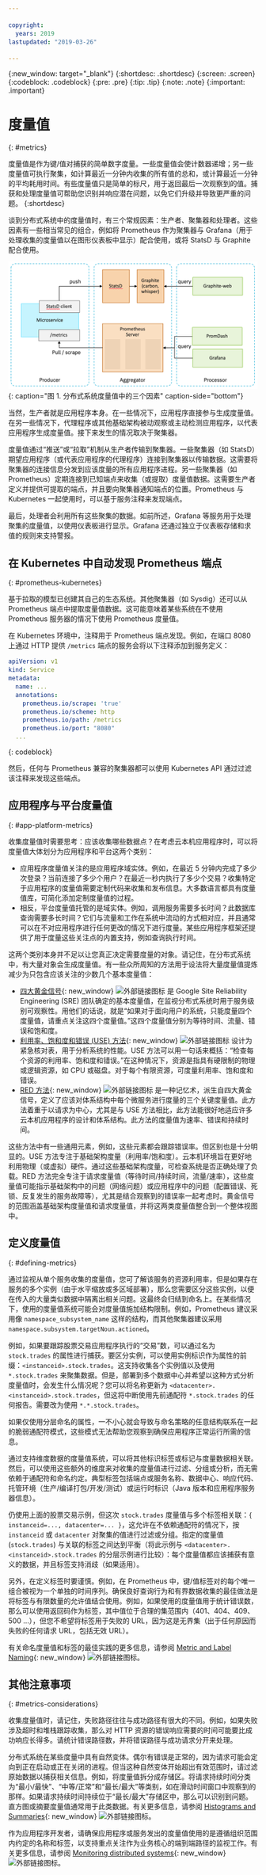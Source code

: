```yaml
---

copyright:
  years: 2019
lastupdated: "2019-03-26"

---
```


{:new_window: target="_blank"}
{:shortdesc: .shortdesc}
{:screen: .screen}
{:codeblock: .codeblock}
{:pre: .pre}
{:tip: .tip}
{:note: .note}
{:important: .important}

# 度量值
{: #metrics}

度量值是作为键/值对捕获的简单数字度量。一些度量值会使计数器递增；另一些度量值可执行聚集，如计算最近一分钟内收集的所有值的总和，或计算最近一分钟的平均耗用时间。有些度量值只是简单的标尺，用于返回最后一次观察到的值。捕获和处理度量值可帮助您识别并响应潜在问题，以免它们升级并导致更严重的问题。
{:shortdesc}

谈到分布式系统中的度量值时，有三个常规因素：生产者、聚集器和处理者。这些因素有一些相当常见的组合，例如将 Prometheus 作为聚集器与 Grafana（用于处理收集的度量值以在图形仪表板中显示）配合使用，或将 StatsD 与 Graphite 配合使用。

![分布式系统度量值中的三个因素](images/metrics-systems.png "分布式系统度量值中的三个因素"){: caption="图 1. 分布式系统度量值中的三个因素" caption-side="bottom"}

当然，生产者就是应用程序本身。在一些情况下，应用程序直接参与生成度量值。在另一些情况下，代理程序或其他基础架构被动观察或主动检测应用程序，以代表应用程序生成度量值。接下来发生的情况取决于聚集器。

度量值通过“推送”或“拉取”机制从生产者传输到聚集器。一些聚集器（如 StatsD）期望应用程序（或代表应用程序的代理程序）连接到聚集器以传输数据。这需要将聚集器的连接信息分发到应该度量的所有应用程序进程。另一些聚集器（如 Prometheus）定期连接到已知端点来收集（或提取）度量值数据。这需要生产者定义并提供可提取的端点，并且要向聚集器通知端点的位置。Prometheus 与 Kubernetes 一起使用时，可以基于服务注释来发现端点。

最后，处理者会利用所有这些聚集的数据。如前所述，Grafana 等服务用于处理聚集的度量值，以使用仪表板进行显示。Grafana 还通过独立于仪表板存储和求值的规则来支持警报。

## 在 Kubernetes 中自动发现 Prometheus 端点
{: #prometheus-kubernetes}

基于拉取的模型已创建其自己的生态系统。其他聚集器（如 Sysdig）还可以从 Prometheus 端点中提取度量值数据。这可能意味着某些系统在不使用 Prometheus 服务器的情况下使用 Prometheus 度量值。

在 Kubernetes 环境中，注释用于 Prometheus 端点发现。例如，在端口 8080 上通过 HTTP 提供 `/metrics` 端点的服务会将以下注释添加到服务定义：

```yaml
apiVersion: v1
kind: Service
metadata:
  name: ...
  annotations:
    prometheus.io/scrape: 'true'
    prometheus.io/scheme: http
    prometheus.io/path: /metrics
    prometheus.io/port: "8080"
  ...
```
{: codeblock}

然后，任何与 Prometheus 兼容的聚集器都可以使用 Kubernetes API 通过过滤该注释来发现这些端点。

## 应用程序与平台度量值
{: #app-platform-metrics}

收集度量值时需要思考：应该收集哪些数据点？在考虑云本机应用程序时，可以将度量值大体划分为应用程序和平台这两个类别：

* 应用程序度量值关注的是应用程序域实体。例如，在最近 5 分钟内完成了多少次登录？当前连接了多少个用户？在最近一秒内执行了多少个交易？收集特定于应用程序的度量值需要定制代码来收集和发布信息。大多数语言都具有度量值库，可简化添加定制度量值的过程。
* 相反，平台度量值托管的是域实体。例如，调用服务需要多长时间？此数据库查询需要多长时间？它们与流量和工作在系统中流动的方式相对应，并且通常可以在不对应用程序进行任何更改的情况下进行度量。某些应用程序框架还提供了用于度量这些关注点的内置支持，例如查询执行时间。

这两个类别本身并不足以让您真正决定需要度量的对象。请记住，在分布式系统中，有大量对象会生成度量值。有一些众所周知的方法用于设法将大量度量值提炼减少为只包含应该关注的少数几个基本度量值：

* [四大黄金信号](https://landing.google.com/sre/sre-book/chapters/monitoring-distributed-systems/#xref_monitoring_golden-signals){: new_window} ![外部链接图标](../icons/launch-glyph.svg "外部链接图标") 是 Google Site Reliability Engineering (SRE) 团队确定的基本度量值，在监视分布式系统时用于服务级别可观察性。用他们的话说，就是“如果对于面向用户的系统，只能度量四个度量值，请重点关注这四个度量值。”这四个度量值分别为等待时间、流量、错误和饱和度。
* [利用率、饱和度和错误 (USE) 方法](http://www.brendangregg.com/usemethod.html){: new_window} ![外部链接图标](../icons/launch-glyph.svg "外部链接图标") 设计为紧急核对表，用于分析系统的性能。USE 方法可以用一句话来概括：“检查每个资源的利用率、饱和度和错误。”在这种情况下，资源是指具有硬限制的物理或逻辑资源，如 CPU 或磁盘。对于每个有限资源，可度量利用率、饱和度和错误。 
* [RED 方法](https://thenewstack.io/monitoring-microservices-red-method/){: new_window} ![外部链接图标](../icons/launch-glyph.svg "外部链接图标") 是一种记忆术，派生自四大黄金信号，定义了应该对体系结构中每个微服务进行度量的三个关键度量值。此方法着重于以请求为中心，尤其是与 USE 方法相比，此方法能很好地适应许多云本机应用程序的设计和体系结构。此方法的度量值为速率、错误和持续时间。 

这些方法中有一些通用元素，例如，这些元素都会跟踪错误率。但区别也是十分明显的。USE 方法专注于基础架构度量（利用率/饱和度）。云本机环境旨在更好地利用物理（或虚拟）硬件。通过这些基础架构度量，可检查系统是否正确处理了负载。RED 方法完全专注于请求度量值（等待时间/持续时间，流量/速率），这些度量值可能指示基础架构中的问题（网络问题）或应用程序中的问题（配置错误、死锁、反复发生的服务故障等），尤其是结合观察到的错误率一起考虑时。黄金信号的范围涵盖基础架构度量值和请求度量值，并将这两类度量值整合到一个整体视图中。

## 定义度量值
{: #defining-metrics}

通过监视从单个服务收集的度量值，您可了解该服务的资源利用率，但是如果存在服务的多个实例（由于水平缩放或多区域部署），那么您需要区分这些实例，以便在传入的大量类似数据中隔离出相关问题。这最终会归结到命名上。在某些情况下，使用的度量值系统可能会对度量值施加结构限制。例如，Prometheus 建议采用像 `namespace_subsystem_name` 这样的结构，而其他聚集器建议采用 `namespace.subsystem.targetNoun.actioned`。

例如，如果要跟踪股票交易应用程序执行的“交易”数，可以通过名为 `stock.trades` 的属性进行捕获。要区分实例，可以使用实例标识作为属性的前缀：`<instanceid>.stock.trades`。这支持收集各个实例值以及使用 `*.stock.trades` 来聚集数据。但是，部署到多个数据中心并希望以这种方式分析度量值时，会发生什么情况呢？您可以将名称更新为 `<datacenter>.<instanceid>.stock.trades`，但这将中断使用先前通配符 `*.stock.trades` 的任何报告。需要改为使用 `*.*.stock.trades`。 

如果仅使用分层命名的属性，一不小心就会导致与命名策略的任意结构联系在一起的脆弱通配符模式，这些模式无法帮助您观察到确保应用程序正常运行所需的信息。

通过支持维度数据的度量值系统，可以将其他标识标签或标记与度量数据相关联。然后，可以使用这些额外的维度来对收集的度量值进行过滤、分组或分析，而无需依赖于通配符和命名约定。典型标签包括端点或服务名称、数据中心、响应代码、托管环境（生产/编译打包/开发/测试）或运行时标识（Java 版本和应用程序服务器信息）。

仍使用上面的股票交易示例，但这次 `stock.trades` 度量值与多个标签相关联：`{ instanceid=..., datacenter=... }`，这允许在不依赖通配符的情况下，按 `instanceid` 或 `datacenter` 对聚集的值进行过滤或分组。指定的度量值 (`stock.trades`) 与关联的标签之间达到平衡（将此示例与 `<datacenter>.<instanceid>.stock.trades` 的分层示例进行比较）：每个度量值都应该捕获有意义的数据，并且标签支持消歧（如果适用）。

另外，在定义标签时要谨慎。例如，在 Prometheus 中，键/值标签对的每个唯一组合被视为一个单独的时间序列。确保良好查询行为和有界数据收集的最佳做法是将标签与有限数量的允许值结合使用。例如，如果使用的度量值用于统计错误数，那么可以使用返回码作为标签，其中值位于合理的集范围内（401、404、409、500 ...），但您不希望将标签用于失败的 URL，因为这是无界集（出于任何原因而失败的任何请求 URL，包括无效 URL）。

有关命名度量值和标签的最佳实践的更多信息，请参阅 [Metric and Label Naming](https://prometheus.io/docs/practices/naming/){: new_window} ![外部链接图标](../icons/launch-glyph.svg "外部链接图标")。

## 其他注意事项
{: #metrics-considerations}

收集度量值时，请记住，失败路径往往与成功路径有很大的不同。例如，如果失败涉及超时和堆栈跟踪收集，那么对 HTTP 资源的错误响应需要的时间可能要比成功响应长得多。请统计错误路径数，并将错误路径与成功请求分开来处理。

分布式系统在某些度量中具有自然变体。偶尔有错误是正常的，因为请求可能会定向到正在启动或正在关闭的进程。但当这种自然变体开始超出有效范围时，请过滤原始数据以捕获相关信息。例如，将度量值拆分成存储区。将请求持续时间分类为“最小/最快”、“中等/正常”和“最长/最大”等类别，如在滑动时间窗口中观察到的那样。如果请求持续时间持续位于“最长/最大”存储区中，那么可以识别到问题。直方图或摘要度量值通常用于此类数据。有关更多信息，请参阅 [Histograms and Summaries](https://prometheus.io/docs/practices/histograms/){: new_window} ![外部链接图标](../icons/launch-glyph.svg "外部链接图标")。

作为应用程序开发者，请确保应用程序或服务发出的度量值使用的是遵循组织范围内约定的名称和标签，以支持重点关注作为业务核心的端到端路径的监视工作。有关更多信息，请参阅 [Monitoring distributed systems](https://landing.google.com/sre/sre-book/chapters/monitoring-distributed-systems){: new_window} ![外部链接图标](../icons/launch-glyph.svg "外部链接图标")。
